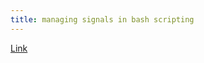 ```yaml
---
title: managing signals in bash scripting
---
```


[Link](https://www.squash.io/terminate-bash-script-loop-via-keyboard-interrupt-in-linux/)

